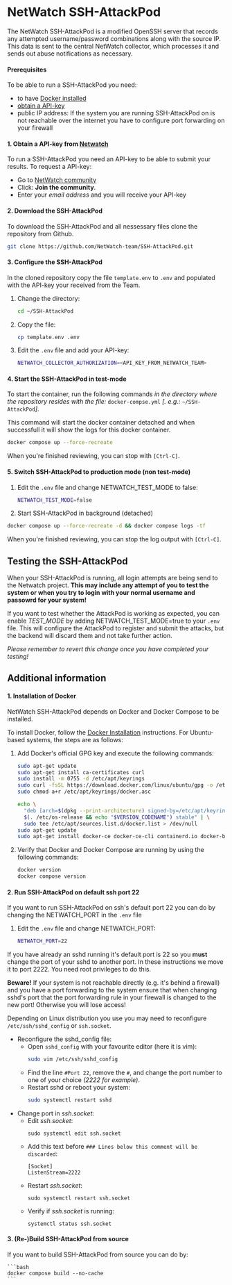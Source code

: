 # NetWatch SSH-AttackPod 

The NetWatch SSH-AttackPod is a modified OpenSSH server that records any attempted username/password combinations along with the source IP. This data is sent to the central NetWatch collector, which processes it and sends out abuse notifications as necessary.

#### Prerequisites
To be able to run a SSH-AttackPod you need: 

 - to have [Docker installed](#1-installation-of-docker)
 - [obtain a API-key](#1-obtain-a-api-key-from-netwatch)
 - public IP address: If the system you are running SSH-AttackPod on is not reachable over the internet you have to configure port forwarding on your firewall

 
#### 1. Obtain a API-key from [Netwatch](https://community.netwatch.team/)

To run a SSH-AttackPod you need an API-key to be able to submit your results. To request a API-key:

 - Go to [NetWatch community](https://community.netwatch.team/)
 - Click: **Join the community**. 
 - Enter your *email address* and you will receive your API-key

#### 2. Download the SSH-AttackPod

To download the SSH-AttackPod and all nessessary files clone the repository from Github.

```bash
git clone https://github.com/NetWatch-team/SSH-AttackPod.git
```

#### 3. Configure the SSH-AttackPod

In the cloned repository copy the file `template.env` to `.env` and populated with the API-key your received from the Team.

 1. Change the directory:

    ```bash
    cd ~/SSH-AttackPod
    ```
 2. Copy the file:

    ```bash
    cp template.env .env
    ```
 3. Edit the `.env` file and add your API-key:

    ```bash
    NETWATCH_COLLECTOR_AUTHORIZATION=<API_KEY_FROM_NETWATCH_TEAM>
    ```

#### 4. Start the SSH-AttackPod in test-mode
To start the container, run the following commands *in the directory where the repository resides with the file:* `docker-compse.yml` *\[. e.g.:* `~/SSH-AttackPod`*\]*.

This command will start the docker container detached and when successfull it will show the logs for this docker container. 

```bash
docker compose up --force-recreate
```
When you're finished reviewing, you can stop with `[Ctrl-C]`.

#### 5. Switch SSH-AttackPod to production mode (non test-mode)

 1. Edit the `.env` file and change NETWATCH_TEST_MODE to false:

    ```bash
    NETWATCH_TEST_MODE=false
    ```
 2. Start SSH-AttackPod in background (detached)

```bash
docker compose up --force-recreate -d && docker compose logs -tf
```
When you're finished reviewing, you can stop the log output with `[Ctrl-C]`.

## Testing the SSH-AttackPod

When your SSH-AttackPod is running, all login attempts are being send to the Netwatch project. **This may include any attempt of you to test the system or when you try to login with your normal username and passowrd for your system!**

If you want to test whether the AttackPod is working as expected, you can enable *TEST_MODE* by adding NETWATCH_TEST_MODE=true to your `.env` file. This will configure the AttackPod to register and submit the attacks, but the backend will discard them and not take further action.

*Please remember to revert this change once you have completed your testing!*


## Additional information

#### 1. Installation of Docker

NetWatch SSH-AttackPod depends on Docker and Docker Compose to be installed. 

To install Docker, follow the [Docker Installation](https://docs.docker.com/engine/install/) instructions. For Ubuntu-based systems, the steps are as follows:

 1. Add Docker's official GPG key and execute the following commands:
 
    ```bash
    sudo apt-get update
    sudo apt-get install ca-certificates curl
    sudo install -m 0755 -d /etc/apt/keyrings
    sudo curl -fsSL https://download.docker.com/linux/ubuntu/gpg -o /etc/apt/keyrings/docker.asc
    sudo chmod a+r /etc/apt/keyrings/docker.asc

    echo \
      "deb [arch=$(dpkg --print-architecture) signed-by=/etc/apt/keyrings/docker.asc] https://download.docker.com/linux/ubuntu \
      $(. /etc/os-release && echo "$VERSION_CODENAME") stable" | \
      sudo tee /etc/apt/sources.list.d/docker.list > /dev/null
    sudo apt-get update
    sudo apt-get install docker-ce docker-ce-cli containerd.io docker-buildx-plugin docker-compose-plugin
    ```
 2. Verify that Docker and Docker Compose are running by using the following commands:

    ```bash
    docker version
    docker compose version
    ```

#### 2. Run SSH-AttackPod on default ssh port 22

If you want to run SSH-AttackPod on ssh's default port 22 you can do by changing the NETWATCH_PORT in the `.env` file

 1. Edit the `.env` file and change NETWATCH_PORT:

    ```bash
    NETWATCH_PORT=22
    ```

If you have already an sshd running it's default port is 22 so you **must** change the port of your sshd to another port. In these instructions we move it to port 2222. You need root privileges to do this. 

**Beware!** If your system is not reachable directly (e.g. it's behind a firewall) and you have a port forwarding to the system ensure that when changing sshd's port that the port forwarding rule in your firewall is changed to the new port! Otherwise you will lose access! 

Depending on Linux distribution you use you may need to reconfigure `/etc/ssh/sshd_config` or `ssh.socket`. 

 + Reconfigure the sshd_config file:
   - Open `sshd_config` with your favourite editor (here it is vim): 
     ```bash
     sudo vim /etc/ssh/sshd_config
     ```
   - Find the line `#Port 22`, remove the `#`, and change the port number to one of your choice *(2222 for example)*. 
   - Restart sshd or reboot your system: 
     ```bash
     sudo systemctl restart sshd
     ```
 + Change port in *ssh.socket*:
   - Edit *ssh.socket*:
     ```
     sudo systemctl edit ssh.socket
     ```
   - Add this text before `### Lines below this comment will be discarded`:
     ```
     [Socket]
     ListenStream=2222
     ```
   - Restart *ssh.socket*:
     ```
     sudo systemctl restart ssh.socket
     ```
   - Verify if *ssh.socket* is running:
     ```
     systemctl status ssh.socket
     ```

#### 3. (Re-)Build SSH-AttackPod from source

If you want to build SSH-AttackPod from source you can do by: 

    ```bash
    docker compose build --no-cache
    ```
